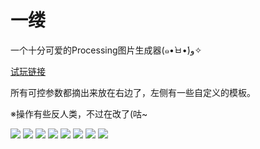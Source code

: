 # 一缕

一个十分可爱的Processing图片生成器(๑•̀ㅂ•́)و✧
 
[试玩链接](https://llapuras.top/Processing)

所有可控参数都摘出来放在右边了，左侧有一些自定义的模板。

※操作有些反人类，不过在改了(咕~

![](https://github.com/llapuras/AlfxFlow/blob/master/imgs/feather.jpg)
![](https://github.com/llapuras/AlfxFlow/blob/master/imgs/furafura.png)
![](https://github.com/llapuras/AlfxFlow/blob/master/imgs/Hanabi.png)
![](https://github.com/llapuras/AlfxFlow/blob/master/imgs/snow.png)
![](https://github.com/llapuras/AlfxFlow/blob/master/imgs/flow.png)
![](https://github.com/llapuras/AlfxFlow/blob/master/imgs/rong.png)
![](https://github.com/llapuras/AlfxFlow/blob/master/imgs/messmess.png)
![](https://github.com/llapuras/AlfxFlow/blob/master/imgs/vermilion.png)
